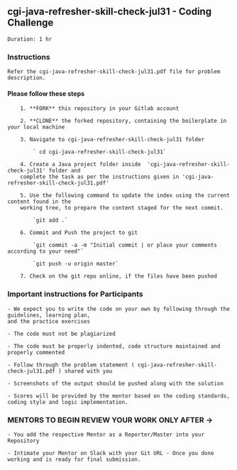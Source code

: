 ## cgi-java-refresher-skill-check-jul31 - Coding Challenge

    Duration: 1 hr 

### Instructions
    Refer the cgi-java-refresher-skill-check-jul31.pdf file for problem description. 

#### Please follow these steps

        1. **FORK** this repository in your Gitlab account

        2. **CLONE** the forked repository, containing the boilerplate in your local machine
            
        3. Navigate to cgi-java-refresher-skill-check-jul31 folder

            ` cd cgi-java-refresher-skill-check-jul31`

        4. Create a Java project folder inside  'cgi-java-refresher-skill-check-jul31' folder and 
        complete the task as per the instructions given in 'cgi-java-refresher-skill-check-jul31.pdf'

        5. Use the following command to update the index using the current content found in the 
        working tree, to prepare the content staged for the next commit.

            `git add .`
        
        6. Commit and Push the project to git

            `git commit -a -m "Initial commit | or place your comments according to your need"`

            `git push -u origin master`

        7. Check on the git repo online, if the files have been pushed



### Important instructions for Participants

    - We expect you to write the code on your own by following through the guidelines, learning plan, 
    and the practice exercises

    - The code must not be plagiarized

    - The code must be properly indented, code structure maintained and properly commented

    - Follow through the problem statement ( cgi-java-refresher-skill-check-jul31.pdf ) shared with you

    - Screenshots of the output should be pushed along with the solution

    - Scores will be provided by the mentor based on the coding standards, coding style and logic implementation.


### MENTORS TO BEGIN REVIEW YOUR WORK ONLY AFTER ->

    - You add the respective Mentor as a Reporter/Master into your Repository
    
    - Intimate your Mentor on Slack with your Git URL - Once you done working and is ready for final submission.

